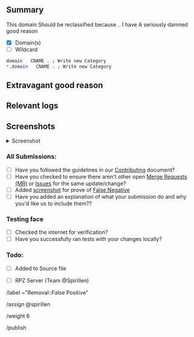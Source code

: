 ## Summary
<!--
Note: If you're a website owner that has been specifically targeted, fix
the site before reporting. Remove all revolving ad servers, popup ads,
adblock counter and other spyware scripts etc. Only then will this
request be reviewed.

Screenshot is required within the <details> pane. Leave a blank line before
and after the image link

Summarize the reason encountered precisely, and keep any domains in
back ticks `(`)` -->

This domain Should be reclassified because .. I have A seriously damned good
reason

- [X] Domain(s)
- [ ] Wildcard

```css
domain   CNAME . ; Write new Category
*.domain   CNAME . ; Write new Category
```

## Extravagant good reason
<!-- Try to convince the team of why this domain should be added to the
whitelist -->

## Relevant logs
<!-- Paste any relevant logs - please use code blocks (```) to format
console output, logs, and code as it's very hard to read otherwise. -->

## Screenshots
<!-- required -->
<details><Summary>Screenshot</summary>



</details>

### All Submissions:
  - [ ] Have you followed the guidelines in our [Contributing](CONTRIBUTING.md) document?
  - [ ] Have you checked to ensure there aren't other open
		[Merge Requests (MR)](../merge_requests) or [Issues](../../issues) for the
		same update/change?
  - [ ] Added [screenshot][screenshot] for prove of [False Negative][False Negative]
  - [ ] Have you added an explanation of what your submission do and why you'd like us to include them??

### Testing face
  - [ ] Checked the internet for verification?
  - [ ] Have you successfully ran tests with your changes locally?

### Todo:
  - [ ] Added to Source file
  - [ ] RPZ Server  (Team @Spirillen)


/label ~"Removal::False Positive"

/assign @spirillen

/weight 6

/publish

[False Negative]: https://mypdns.org/MypDNS/support/-/wikis/False-Negative "About False Positive"
[screenshot]: https://mypdns.org/MypDNS/support/-/wikis/Screenshot "What is a screenshot"
